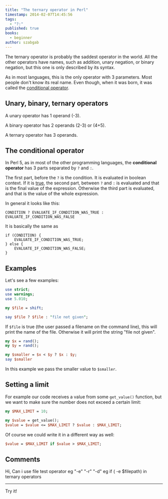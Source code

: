 ```yaml
---
title: "The ternary operator in Perl"
timestamp: 2014-02-07T14:45:56
tags:
  - "?:"
published: true
books:
  - beginner
author: szabgab
---
```



The ternary operator is probably the saddest operator in the world. All the other operators have names,
such as addition, unary negation, or binary negation, but this one is only described by its syntax.

As in most languages, this is the only operator with 3 parameters. Most people don't know its real name.
Even though, when it was born, it was called the [conditional operator](http://en.wikipedia.org/wiki/%3F:).


## Unary, binary, ternary operators

A unary operator has 1 operand (-3).

A binary operator has 2 operands (2-3) or (4+5).

A ternary operator has 3 operands.

## The conditional operator

In Perl 5, as in most of the other programming languages, the <b>conditional operator</b> has 3 parts separated by `?` and `:`.

The first part, before the `?` is the condition. It is evaluated in boolean context.
If it is [true](/boolean-values-in-perl), the second part, between `?` and `:`
is evaluated and that is the final value of the expression.
Otherwise the third part is evaluated, and that is the value of the whole expression.

In general it looks like this:

```
CONDITION ? EVALUATE_IF_CONDITION_WAS_TRUE : EVALUATE_IF_CONDITION_WAS_FALSE
```

It is basically the same as

```
if (CONDITION) {
    EVALUATE_IF_CONDITION_WAS_TRUE;
} else {
    EVALUATE_IF_CONDITION_WAS_FALSE;
}
```

## Examples

Let's see a few examples:

```perl
use strict;
use warnings;
use 5.010;

my $file = shift;

say $file ? $file : "file not given"; 
```

If `$file` is true (the user passed a filename on the command line), this will print the name of the file.
Otherwise it will print the string "file not given".

```perl
my $x = rand();
my $y = rand();

my $smaller = $x < $y ? $x : $y;
say $smaller
```

In this example we pass the smaller value to `$smaller`.

## Setting a limit

For example our code receives a value from some `get_value()` function, but we want to make sure the
number does not exceed a certain limit:

```perl
my $MAX_LIMIT = 10;

my $value = get_value();
$value = $value <= $MAX_LIMIT ? $value : $MAX_LIMIT;
```

Of course we could write it in a different way as well:

```perl
$value = $MAX_LIMIT if $value > $MAX_LIMIT;
```

## Comments

Hi, Can i use file test operator eg "-e" "-r" "-d" eg if ( -e $filepath) in ternary operators

---

Try it!


